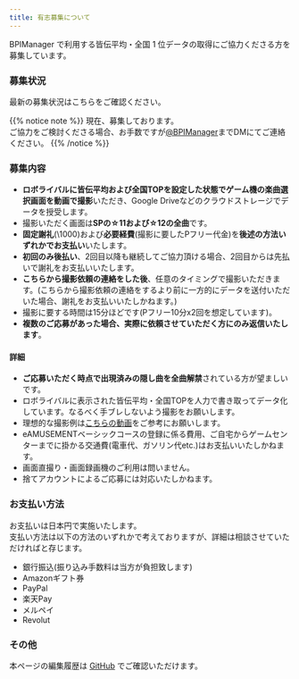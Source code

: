 ```yaml
---
title: 有志募集について
---
```


BPIManager で利用する皆伝平均・全国 1 位データの取得にご協力くださる方を募集しています。

### 募集状況

最新の募集状況はこちらをご確認ください。

{{% notice note %}}
現在、募集しております。  
ご協力をご検討くださる場合、お手数ですが[@BPIManager](https://twitter.com/BPIManager)までDMにてご連絡ください。
{{% /notice %}}

### 募集内容

- **ロボライバルに皆伝平均および全国TOPを設定した状態でゲーム機の楽曲選択画面を動画で撮影**いただき、Google Driveなどのクラウドストレージでデータを授受します。
- 撮影いただく画面は**SPの☆11および☆12の全曲**です。
- **固定謝礼**(\1000)および**必要経費**(撮影に要したPフリー代金)を**後述の方法いずれかでお支払い**いたします。
- **初回のみ後払い**、2回目以降も継続してご協力頂ける場合、2回目からは先払いで謝礼をお支払いいたします。
- **こちらから撮影依頼の連絡をした後**、任意のタイミングで撮影いただきます。(こちらから撮影依頼の連絡をするより前に一方的にデータを送付いただいた場合、謝礼をお支払いいたしかねます。)
- 撮影に要する時間は15分ほどです(Pフリー10分x2回を想定しています)。
- **複数のご応募があった場合、実際に依頼させていただく方にのみ返信いたします**。

#### 詳細

- **ご応募いただく時点で出現済みの隠し曲を全曲解禁**されている方が望ましいです。
- ロボライバルに表示された皆伝平均・全国TOPを人力で書き取ってデータ化しています。なるべく手ブレしないよう撮影をお願いします。
- 理想的な撮影例は[こちらの動画](https://www.youtube.com/watch?v=pmO2qQCtIP0)をご参考にお願いします。
- eAMUSEMENTベーシックコースの登録に係る費用、ご自宅からゲームセンターまでに掛かる交通費(電車代、ガソリン代etc.)はお支払いいたしかねます。
- 画面直撮り・画面録画機のご利用は問いません。
- 捨てアカウントによるご応募には対応いたしかねます。

### お支払い方法

お支払いは日本円で実施いたします。  
支払い方法は以下の方法のいずれかで考えておりますが、詳細は相談させていただければと存じます。

- 銀行振込(振り込み手数料は当方が負担致します)
- Amazonギフト券
- PayPal
- 楽天Pay
- メルペイ
- Revolut

### その他

本ページの編集履歴は [GitHub](https://github.com/BPIManager/BPIM-Docs/commits/main/content/other/voluntary.md) でご確認いただけます。

